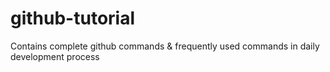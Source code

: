 # github-tutorial
Contains complete github commands &amp; frequently used commands in daily development process
